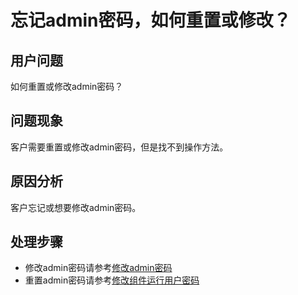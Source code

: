 # 忘记admin密码，如何重置或修改？<a name="ZH-CN_TOPIC_0232157198"></a>

## 用户问题<a name="section18305143583116"></a>

如何重置或修改admin密码？

## 问题现象<a name="section117424454313"></a>

客户需要重置或修改admin密码，但是找不到操作方法。

## 原因分析<a name="section1237061220324"></a>

客户忘记或想要修改admin密码。

## 处理步骤<a name="section520813413313"></a>

-   修改admin密码请参考[修改admin密码](https://support.huaweicloud.com/usermanual-mrs/mrs_01_0329.html)
-   重置admin密码请参考[修改组件运行用户密码](https://support.huaweicloud.com/usermanual-mrs/mrs_01_0333.html)

